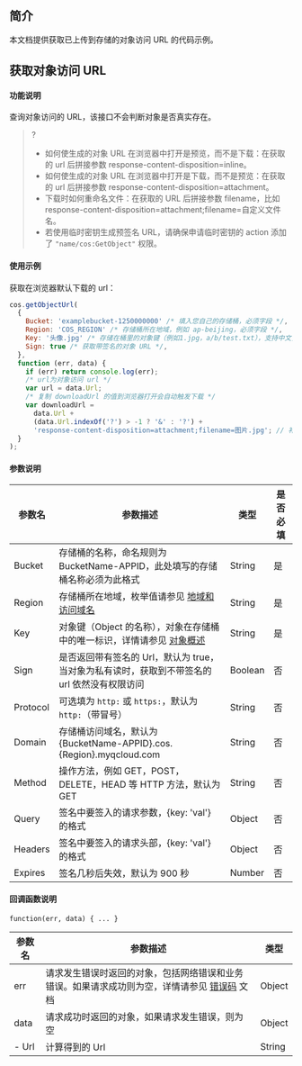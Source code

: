 ## 简介

本文档提供获取已上传到存储的对象访问 URL 的代码示例。

## 获取对象访问 URL

#### 功能说明

查询对象访问的 URL，该接口不会判断对象是否真实存在。

> ?
>
> - 如何使生成的对象 URL 在浏览器中打开是预览，而不是下载：在获取的 url 后拼接参数 response-content-disposition=inline。
> - 如何使生成的对象 URL 在浏览器中打开是下载，而不是预览：在获取的 url 后拼接参数 response-content-disposition=attachment。
> - 下载时如何重命名文件：在获取的 URL 后拼接参数 filename，比如 response-content-disposition=attachment;filename=自定义文件名。
> - 若使用临时密钥生成预签名 URL，请确保申请临时密钥的 action 添加了 `"name/cos:GetObject"` 权限。

#### 使用示例

获取在浏览器默认下载的 url：

[//]: # '.cssg-snippet-get-presign-download-url'

```js
cos.getObjectUrl(
  {
    Bucket: 'examplebucket-1250000000' /* 填入您自己的存储桶，必须字段 */,
    Region: 'COS_REGION' /* 存储桶所在地域，例如 ap-beijing，必须字段 */,
    Key: '头像.jpg' /* 存储在桶里的对象键（例如1.jpg，a/b/test.txt），支持中文，必须字段 */,
    Sign: true /* 获取带签名的对象 URL */,
  },
  function (err, data) {
    if (err) return console.log(err);
    /* url为对象访问 url */
    var url = data.Url;
    /* 复制 downloadUrl 的值到浏览器打开会自动触发下载 */
    var downloadUrl =
      data.Url +
      (data.Url.indexOf('?') > -1 ? '&' : '?') +
      'response-content-disposition=attachment;filename=图片.jpg'; // 补充强制下载的参数并重命名下载后的文件
  }
);
```

#### 参数说明

| 参数名   | 参数描述                                                                                                                       | 类型    | 是否必填 |
| -------- | ------------------------------------------------------------------------------------------------------------------------------ | ------- | -------- |
| Bucket   | 存储桶的名称，命名规则为 BucketName-APPID，此处填写的存储桶名称必须为此格式                                                    | String  | 是       |
| Region   | 存储桶所在地域，枚举值请参见 [地域和访问域名](https://cloud.tencent.com/document/product/436/6224)                             | String  | 是       |
| Key      | 对象键（Object 的名称），对象在存储桶中的唯一标识，详情请参见 [对象概述](https://cloud.tencent.com/document/product/436/13324) | String  | 是       |
| Sign     | 是否返回带有签名的 Url，默认为 true，当对象为私有读时，获取到不带签名的 url 依然没有权限访问                                   | Boolean | 否       |
| Protocol | 可选填为 `http:` 或 `https:`，默认为 `http:`（带冒号）                                                                         | String  | 否       |
| Domain   | 存储桶访问域名，默认为 {BucketName-APPID}.cos.{Region}.myqcloud.com                                                            | String  | 否       |
| Method   | 操作方法，例如 GET，POST，DELETE，HEAD 等 HTTP 方法，默认为 GET                                                                | String  | 否       |
| Query    | 签名中要签入的请求参数，{key: 'val'} 的格式                                                                                    | Object  | 否       |
| Headers  | 签名中要签入的请求头部，{key: 'val'} 的格式                                                                                    | Object  | 否       |
| Expires  | 签名几秒后失效，默认为 900 秒                                                                                                  | Number  | 否       |

#### 回调函数说明

```
function(err, data) { ... }
```

| 参数名 | 参数描述                                                                                                                                            | 类型   |
| ------ | --------------------------------------------------------------------------------------------------------------------------------------------------- | ------ |
| err    | 请求发生错误时返回的对象，包括网络错误和业务错误。如果请求成功则为空，详情请参见 [错误码](https://cloud.tencent.com/document/product/436/7730) 文档 | Object |
| data   | 请求成功时返回的对象，如果请求发生错误，则为空                                                                                                      | Object |
| - Url  | 计算得到的 Url                                                                                                                                      | String |
